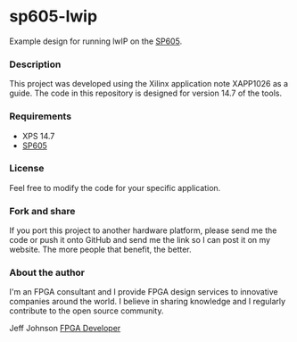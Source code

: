 sp605-lwip
==========

Example design for running lwIP on the [SP605](http://www.xilinx.com/products/boards-and-kits/ek-s6-sp605-g.html "SP605").

### Description

This project was developed using the Xilinx application note XAPP1026 as a guide. The code in this repository is designed
for version 14.7 of the tools.

### Requirements

* XPS 14.7
* [SP605](http://www.xilinx.com/products/boards-and-kits/ek-s6-sp605-g.html "SP605")

### License

Feel free to modify the code for your specific application.

### Fork and share

If you port this project to another hardware platform, please send me the
code or push it onto GitHub and send me the link so I can post it on my
website. The more people that benefit, the better.

### About the author

I'm an FPGA consultant and I provide FPGA design services to innovative
companies around the world. I believe in sharing knowledge and
I regularly contribute to the open source community.

Jeff Johnson
[FPGA Developer](http://www.fpgadeveloper.com "FPGA Developer")